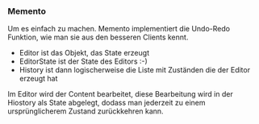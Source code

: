 ### Memento
Um es einfach zu machen. Memento implementiert die Undo-Redo Funktion, wie man sie aus den besseren Clients kennt.

- Editor ist das Objekt, das State erzeugt
- EditorState ist der State des Editors :-)
- History ist dann logischerweise die Liste mit Zuständen die der Editor erzeugt hat

Im Editor wird der Content bearbeitet, diese Bearbeitung wird in der Hiostory als State abgelegt, dodass man jederzeit zu einem ursprünglicherem Zustand zurückkehren kann.



